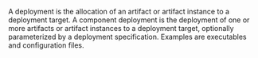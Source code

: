 A deployment is the allocation of an artifact or artifact instance to a deployment target.
A component deployment is the deployment of one or more artifacts or artifact instances to a deployment target, optionally parameterized by a deployment specification. Examples are executables and configuration files.